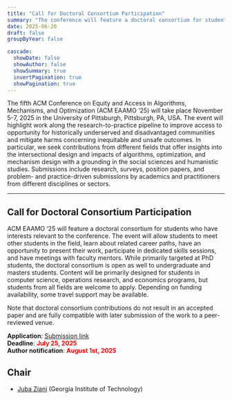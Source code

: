 ```yaml
---
title: "Call for Doctoral Consortium Participation"
summary: "The conference will feature a doctoral consortium for students who have interests relevant to the conference. The event will allow students to meet other students in the field, learn about related career paths, have an opportunity to present their work, participate in dedicated skills sessions, and have meetings with faculty mentors."
date: 2025-06-20
draft: false
groupByYear: false

cascade:
  showDate: false
  showAuthor: false
  showSummary: true
  invertPagination: true
  showPagination: true
---
```


The fifth ACM Conference on Equity and Access in Algorithms, Mechanisms, and Optimization (ACM EAAMO ‘25) will take place November 5-7, 2025 in the University of Pittsburgh, Pittsburgh, PA, USA. The event will highlight work along the research-to-practice pipeline to improve access to opportunity for historically underserved and disadvantaged communities and mitigate harms concerning inequitable and unsafe outcomes. In particular, we seek contributions from different fields that offer insights into the intersectional design and impacts of algorithms, optimization, and mechanism design with a grounding in the social sciences and humanistic studies. Submissions include research, surveys, position papers, and problem- and practice-driven submissions by academics and practitioners from different disciplines or sectors.

- - -

## Call for Doctoral Consortium Participation

ACM EAAMO ‘25 will feature a doctoral consortium for students who have interests relevant to the conference. The event will allow students to meet other students in the field, learn about related career paths, have an opportunity to present their work, participate in dedicated skills sessions, and have meetings with faculty mentors. While primarily targeted at PhD students, the doctoral consortium is open as well to undergraduate and masters students. Content will be primarily designed for students in computer science, operations research, and economics programs, but students from all fields are welcome to apply. Depending on funding availability, some travel support may be available. 

Note that doctoral consortium contributions do not result in an accepted paper and are fully compatible with later submission of the work to a peer-reviewed venue.

**Application**: [Submission link](https://forms.gle/QFb49DPzzLXANjTB7) \
**Deadline**: <span style="color: red; font-weight: bold;">July 25, 2025</span> \
**Author notification**: <span style="color: red; font-weight: bold;">August 1st, 2025</span>

## Chair
- [Juba Ziani](https://www.isye.gatech.edu/users/juba-ziani) (Georgia Institute of Technology)
